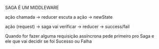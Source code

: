 SAGA É UM MIDDLEWARE

ação chamada -> reducer escuta a ação -> newState

ação (request) -> saga vai verificar -> reducer -> success/fail

Quando for fazer alguma requisição assíncrona pede primeiro pro Saga e ele que vai decidir se foi Sucesso ou Falha
